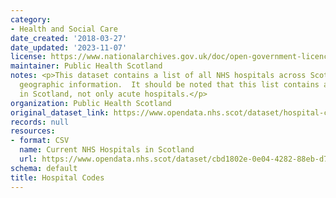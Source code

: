 ```yaml
---
category:
- Health and Social Care
date_created: '2018-03-27'
date_updated: '2023-11-07'
license: https://www.nationalarchives.gov.uk/doc/open-government-licence/version/3/
maintainer: Public Health Scotland
notes: <p>This dataset contains a list of all NHS hospitals across Scotland and associated
  geographic information.  It should be noted that this list contains all hospitals
  in Scotland, not only acute hospitals.</p>
organization: Public Health Scotland
original_dataset_link: https://www.opendata.nhs.scot/dataset/hospital-codes
records: null
resources:
- format: CSV
  name: Current NHS Hospitals in Scotland
  url: https://www.opendata.nhs.scot/dataset/cbd1802e-0e04-4282-88eb-d7bdcfb120f0/resource/c698f450-eeed-41a0-88f7-c1e40a568acc/download/hospitals.csv
schema: default
title: Hospital Codes
---
```

